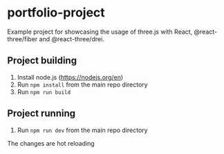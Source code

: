 # portfolio-project

Example project for showcasing the usage of three.js with React, @react-three/fiber and @react-three/drei.


## Project building

1. Install node.js (https://nodejs.org/en)
2. Run `npm install` from the main repo directory
3. Run `npm run build`

## Project running

1. Run `npm run dev` from the main repo directory

The changes are hot reloading